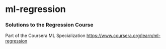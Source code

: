 # ml-regression

### Solutions to the Regression Course 

Part of the Coursera ML Specialization
https://www.coursera.org/learn/ml-regression

